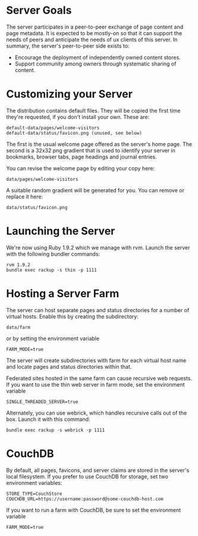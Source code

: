 Server Goals
============

The server participates in a peer-to-peer exchange of page content and page metadata.
It is expected to be mostly-on so that it can support the needs of peers and anticipate the needs of ux clients of this server.
In summary, the server's peer-to-peer side exists to:

* Encourage the deployment of independently owned content stores.
* Support community among owners through systematic sharing of content.


Customizing your Server
=======================

The distribution contains default files. They will be copied the first time
they're requested, if you don't install your own. These are:

    default-data/pages/welcome-visitors
    default-data/status/favicon.png (unused, see below)

The first is the usual welcome page offered as the server's home page.
The second is a 32x32 png gradient that is used to identify your server
in bookmarks, browser tabs, page headings and journal entries.

You can revise the welcome page by editing your copy here:

    data/pages/welcome-visitors

A suitable random gradient will be generated for you.
You can remove or replace it here:

    data/status/favicon.png


Launching the Server
====================

We're now using Ruby 1.9.2 which we manage with rvm. Launch the server with the following bundler commands:

	rvm 1.9.2
	bundle exec rackup -s thin -p 1111

Hosting a Server Farm
=====================

The server can host separate pages and status directories for a number of virtual hosts. Enable this by creating the subdirectory:

	data/farm

or by setting the environment variable

	FARM_MODE=true

The server will create subdirectories with farm for each virtual host name and locate pages and status directories within that.

Federated sites hosted in the same farm can cause recursive web requests.
If you want to use the thin web server in farm mode, set the environment variable

	SINGLE_THREADED_SERVER=true

Alternately, you can use webrick, which handles recursive calls out of the box. Launch it with this command:

	bundle exec rackup -s webrick -p 1111

CouchDB
=======

By default, all pages, favicons, and server claims are stored in the server's local filesystem.
If you prefer to use CouchDB for storage, set two environment variables:

	STORE_TYPE=CouchStore
	COUCHDB_URL=https://username:password@some-couchdb-host.com

If you want to run a farm with CouchDB, be sure to set the environment variable

	FARM_MODE=true
